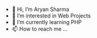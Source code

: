 - 👋 Hi, I’m Aryan Sharma
- 👀 I’m interested in Web Projects
- 🌱 I’m currently learning PHP
- 📫 How to reach me ...

<!---
AryanSharmaDev/AryanSharmaDev is a ✨ special ✨ repository because its `README.md` (this file) appears on your GitHub profile.
You can click the Preview link to take a look at your changes.
--->
